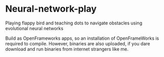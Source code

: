 # Neural-network-play
Playing flappy bird and teaching dots to navigate obstacles using evolutional neural networks

Build as OpenFrameworks apps, so an installation of OpenFrameWorks is required to compile.
However, binaries are also uploaded, if you dare download and run binaries from internet strangers like me.
